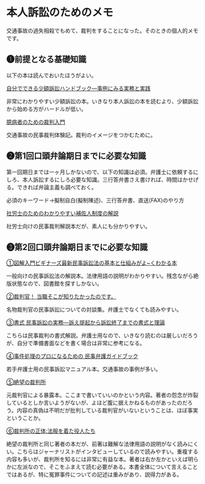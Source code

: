 # 本人訴訟のためのメモ

交通事故の過失相殺でもめて、裁判をすることになった。そのときの個人的メモです。

## ❶前提となる基礎知識

以下の本は読んでおいたほうがよい。

[自分でできる少額訴訟ハンドブック―事例にみる実務と実践](https://www.amazon.co.jp/%E8%87%AA%E5%88%86%E3%81%A7%E3%81%A7%E3%81%8D%E3%82%8B%E5%B0%91%E9%A1%8D%E8%A8%B4%E8%A8%9F%E3%83%8F%E3%83%B3%E3%83%89%E3%83%96%E3%83%83%E3%82%AF%E2%80%95%E4%BA%8B%E4%BE%8B%E3%81%AB%E3%81%BF%E3%82%8B%E5%AE%9F%E5%8B%99%E3%81%A8%E5%AE%9F%E8%B7%B5-%E8%A3%81%E5%88%A4%E3%82%A6%E3%82%A9%E3%83%83%E3%83%81%E3%83%B3%E3%82%B0%E5%B8%82%E6%B0%91%E3%81%AE%E4%BC%9A/dp/4817844736/ref=sr_1_2?__mk_ja_JP=%E3%82%AB%E3%82%BF%E3%82%AB%E3%83%8A&keywords=%E5%B0%91%E9%A1%8D%E8%A8%B4%E8%A8%9F&qid=1572768492&s=books&sr=1-2)

非常にわかりやすい少額訴訟の本。いきなり本人訴訟の本を読むより、少額訴訟から始める方がハードルが低い。

[臆病者のための裁判入門](https://www.amazon.co.jp/%E8%87%86%E7%97%85%E8%80%85%E3%81%AE%E3%81%9F%E3%82%81%E3%81%AE%E8%A3%81%E5%88%A4%E5%85%A5%E9%96%80-%E6%A9%98-%E7%8E%B2-ebook/dp/B00AYRWBHO)

交通事故の民事裁判体験記。裁判のイメージをつかむために。

## ❷第1回口頭弁論期日までに必要な知識

第一回期日までは一ヶ月しかないので、以下の知識は必須。弁護士に依頼するにしろ、本人訴訟するにしろ必要な知識。三行答弁書さえ書ければ、時間はかせげる。できれば弁論主義も調べておく。

必須のキーワード→擬制自白(擬制陳述)、三行答弁書、直送(FAX)のやり方

[社労士のためのわかりやすい補佐人制度の解説](https://www.amazon.co.jp/%E7%A4%BE%E5%8A%B4%E5%A3%AB%E3%81%AE%E3%81%9F%E3%82%81%E3%81%AE-%E3%82%8F%E3%81%8B%E3%82%8A%E3%82%84%E3%81%99%E3%81%84%E8%A3%9C%E4%BD%90%E4%BA%BA%E5%88%B6%E5%BA%A6%E3%81%AE%E8%A7%A3%E8%AA%AC-%E5%B2%A1%E5%B4%8E-%E6%95%99%E8%A1%8C/dp/4897617294)

社労士向けの民事裁判解説本だが、素人にも分かりやすい。

## ❸第2回口頭弁論期日までに必要な知識

[①図解入門ビギナーズ最新民事訴訟法の基本と仕組みがよ~くわかる本](https://www.amazon.co.jp/%E5%9B%B3%E8%A7%A3%E5%85%A5%E9%96%80%E3%83%93%E3%82%AE%E3%83%8A%E3%83%BC%E3%82%BA%E6%9C%80%E6%96%B0%E6%B0%91%E4%BA%8B%E8%A8%B4%E8%A8%9F%E6%B3%95%E3%81%AE%E5%9F%BA%E6%9C%AC%E3%81%A8%E4%BB%95%E7%B5%84%E3%81%BF%E3%81%8C%E3%82%88-%E3%81%8F%E3%82%8F%E3%81%8B%E3%82%8B%E6%9C%AC-How%E2%80%90nual-Visual-Guide-Book/dp/4798025976/ref=sr_1_1?__mk_ja_JP=%E3%82%AB%E3%82%BF%E3%82%AB%E3%83%8A&dchild=1&keywords=%E6%B0%91%E4%BA%8B%E8%A8%B4%E8%A8%9F%E6%B3%95%E3%81%AE%E5%9F%BA%E6%9C%AC%E3%81%A8%E4%BB%95%E7%B5%84%E3%81%BF&qid=1594284690&s=books&sr=1-1)

一般向けの民事訴訟法の解説本。法律用語の説明がわかりやすい。残念ながら絶版状態なので、図書館を探すしかない。

[②裁判官！ 当職そこが知りたかったのです。 ](https://www.amazon.co.jp/gp/product/B07FNBS4SV/ref=dbs_a_def_rwt_hsch_vapi_tkin_p1_i3)

名物裁判官の民事訴訟についての対談集。弁護士でなくても読みやすい。

[③書式 民事訴訟の実務―訴え提起から訴訟終了までの書式と理論](https://www.amazon.co.jp/%E6%9B%B8%E5%BC%8F-%E6%B0%91%E4%BA%8B%E8%A8%B4%E8%A8%9F%E3%81%AE%E5%AE%9F%E5%8B%99%E2%80%95%E8%A8%B4%E3%81%88%E6%8F%90%E8%B5%B7%E3%81%8B%E3%82%89%E8%A8%B4%E8%A8%9F%E7%B5%82%E4%BA%86%E3%81%BE%E3%81%A7%E3%81%AE%E6%9B%B8%E5%BC%8F%E3%81%A8%E7%90%86%E8%AB%96-%E8%A3%81%E5%88%A4%E4%BA%8B%E5%8B%99%E6%89%8B%E7%B6%9A%E8%AC%9B%E5%BA%A7-%E5%A4%A7%E5%B3%B6-%E6%98%8E/dp/4865561706/ref=sr_1_1?__mk_ja_JP=%E3%82%AB%E3%82%BF%E3%82%AB%E3%83%8A&dchild=1&keywords=%E6%9B%B8%E5%BC%8F+%E6%B0%91%E4%BA%8B%E8%A8%B4%E8%A8%9F%E3%81%AE%E5%AE%9F%E5%8B%99&qid=1594284856&s=books&sr=1-1)

こちらは民事裁判の書式解説。弁護士用なので、いきなり読むのは厳しいだろうが、自分で準備書面などを書く場合は非常に参考になる。

[④事件処理のプロになるための 民事弁護ガイドブック](https://www.amazon.co.jp/%E4%BA%8B%E4%BB%B6%E5%87%A6%E7%90%86%E3%81%AE%E3%83%97%E3%83%AD%E3%81%AB%E3%81%AA%E3%82%8B%E3%81%9F%E3%82%81%E3%81%AE-%E6%B0%91%E4%BA%8B%E5%BC%81%E8%AD%B7%E3%82%AC%E3%82%A4%E3%83%89%E3%83%96%E3%83%83%E3%82%AF-%E7%AC%AC2%E7%89%88-%E6%9D%B1%E4%BA%AC%E5%BC%81%E8%AD%B7%E5%A3%AB%E4%BC%9A%E6%B3%95%E5%8F%8B%E5%85%A8%E6%9C%9F%E4%BC%9A-%E6%B0%91%E4%BA%8B%E5%BC%81%E8%AD%B7%E7%A0%94%E7%A9%B6%E4%BC%9A/dp/4324106010/ref=sr_1_1?__mk_ja_JP=%E3%82%AB%E3%82%BF%E3%82%AB%E3%83%8A&dchild=1&keywords=%E4%BA%8B%E4%BB%B6%E5%87%A6%E7%90%86%E3%81%AE%E3%83%97%E3%83%AD%E3%81%AB%E3%81%AA%E3%82%8B%E3%81%9F%E3%82%81%E3%81%AE+%E6%B0%91%E4%BA%8B%E5%BC%81%E8%AD%B7%E3%82%AC%E3%82%A4%E3%83%89%E3%83%96%E3%83%83%E3%82%AF&qid=1594284776&s=books&sr=1-1)

若手弁護士用の民事訴訟マニュアル本。交通事故の事例が多い。

[⑤絶望の裁判所](https://www.amazon.co.jp/%E7%B5%B6%E6%9C%9B%E3%81%AE%E8%A3%81%E5%88%A4%E6%89%80-%E8%AC%9B%E8%AB%87%E7%A4%BE%E7%8F%BE%E4%BB%A3%E6%96%B0%E6%9B%B8-%E7%80%AC%E6%9C%A8-%E6%AF%94%E5%91%82%E5%BF%97/dp/4062882507/ref=sr_1_1?__mk_ja_JP=%E3%82%AB%E3%82%BF%E3%82%AB%E3%83%8A&dchild=1&keywords=%E7%B5%B6%E6%9C%9B%E3%81%AE%E8%A3%81%E5%88%A4%E6%89%80&qid=1594284609&s=books&sr=1-1)

元裁判官による暴露本。ここまで書いていいのかという内容。著者の怨念が炸裂しているとしか言いようがないが、よほど腹に据えかねるものがあったのだろう。内容の真偽は不明だが批判している裁判官がいないということは、ほぼ事実ということか。

[⑥裁判所の正体:法服を着た役人たち](https://www.amazon.co.jp/%E8%A3%81%E5%88%A4%E6%89%80%E3%81%AE%E6%AD%A3%E4%BD%93-%E6%B3%95%E6%9C%8D%E3%82%92%E7%9D%80%E3%81%9F%E5%BD%B9%E4%BA%BA%E3%81%9F%E3%81%A1-%E7%80%AC%E6%9C%A8-%E6%AF%94%E5%91%82%E5%BF%97/dp/4104405035/ref=pd_bxgy_img_3/357-8234915-0479133?_encoding=UTF8&pd_rd_i=4104405035&pd_rd_r=8920b342-2ce5-4e1e-8ba9-61676df07a02&pd_rd_w=RsRNG&pd_rd_wg=lwXyX&pf_rd_p=e64b0a81-ca1b-4802-bd2c-a4b65bccc76e&pf_rd_r=TQ8NY5P1Y8DJK6EJQJ3F&psc=1&refRID=TQ8NY5P1Y8DJK6EJQJ3F)

絶望の裁判所と同じ著者の本だが、前著は難解な法律用語の説明がなく読みにくい。こちらはジャーナリストがインタビューしているので読みやすい。重複する内容も多いが、裁判所を知るには非常に有益な本。著者は右か左かといえば明らかに左派なので、そこをふまえて読む必要がある。本書全体について言えることではあるが、特に冤罪事件についての記述は重みがあり、説得力がある。

